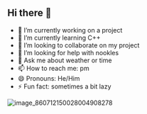 ## Hi there 👋

- 🔭 I’m currently working on a project
- 🌱 I’m currently learning C++
- 👯 I’m looking to collaborate on my project
- 🤔 I’m looking for help with nookles
- 💬 Ask me about weather or time
- 📫 How to reach me: pm
- 😄 Pronouns: He/Him
- ⚡ Fun fact: sometimes a bit lazy 


![image_860712150028004908278](https://github.com/user-attachments/assets/d5fb6126-4d84-482d-b358-3d51821844fa)
